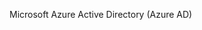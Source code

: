 <Token xmlns:xlink="http://www.w3.org/1999/xlink">Microsoft Azure Active Directory (Azure AD)</Token>
